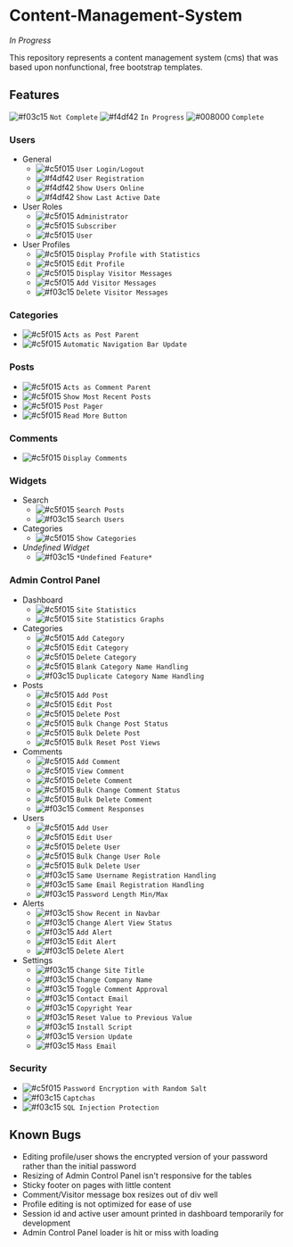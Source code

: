 # Content-Management-System
*In Progress*

This repository represents a content management system (cms) that was based upon nonfunctional, free bootstrap templates.

## Features

![#f03c15](https://placehold.it/15/f03c15/000000?text=+) `Not Complete`
![#f4df42](https://placehold.it/15/f4df42/000000?text=+) `In Progress`
![#008000](https://placehold.it/15/008000/000000?text=+) `Complete`

### Users
- General
	- ![#c5f015](https://placehold.it/15/008000/000000?text=+) `User Login/Logout`
	- ![#f4df42](https://placehold.it/15/f4df42/000000?text=+) `User Registration`
	- ![#f4df42](https://placehold.it/15/f4df42/000000?text=+) `Show Users Online`
	- ![#f4df42](https://placehold.it/15/f4df42/000000?text=+) `Show Last Active Date`
- User Roles
	- ![#c5f015](https://placehold.it/15/008000/000000?text=+) `Administrator`
	- ![#c5f015](https://placehold.it/15/008000/000000?text=+) `Subscriber`
	- ![#c5f015](https://placehold.it/15/008000/000000?text=+) `User`
- User Profiles
	- ![#c5f015](https://placehold.it/15/008000/000000?text=+) `Display Profile with Statistics`
	- ![#c5f015](https://placehold.it/15/008000/000000?text=+) `Edit Profile`
	- ![#c5f015](https://placehold.it/15/008000/000000?text=+) `Display Visitor Messages`
	- ![#c5f015](https://placehold.it/15/008000/000000?text=+) `Add Visitor Messages`
	- ![#f03c15](https://placehold.it/15/f03c15/000000?text=+) `Delete Visitor Messages`

### Categories
- ![#c5f015](https://placehold.it/15/008000/000000?text=+) `Acts as Post Parent`
- ![#c5f015](https://placehold.it/15/008000/000000?text=+) `Automatic Navigation Bar Update`

### Posts
- ![#c5f015](https://placehold.it/15/008000/000000?text=+) `Acts as Comment Parent`
- ![#c5f015](https://placehold.it/15/008000/000000?text=+) `Show Most Recent Posts`
- ![#c5f015](https://placehold.it/15/008000/000000?text=+) `Post Pager`
- ![#c5f015](https://placehold.it/15/008000/000000?text=+) `Read More Button`

### Comments
- ![#c5f015](https://placehold.it/15/008000/000000?text=+) `Display Comments`

### Widgets
- Search
	- ![#c5f015](https://placehold.it/15/008000/000000?text=+) `Search Posts`
	- ![#f03c15](https://placehold.it/15/f03c15/000000?text=+) `Search Users`
- Categories
	- ![#c5f015](https://placehold.it/15/008000/000000?text=+) `Show Categories`
- *Undefined Widget*
	- ![#f03c15](https://placehold.it/15/f03c15/000000?text=+) `*Undefined Feature*`

### Admin Control Panel
- Dashboard
	- ![#c5f015](https://placehold.it/15/008000/000000?text=+) `Site Statistics`
	- ![#c5f015](https://placehold.it/15/008000/000000?text=+) `Site Statistics Graphs`
- Categories
	- ![#c5f015](https://placehold.it/15/008000/000000?text=+) `Add Category`
	- ![#c5f015](https://placehold.it/15/008000/000000?text=+) `Edit Category`
	- ![#c5f015](https://placehold.it/15/008000/000000?text=+) `Delete Category`
	- ![#c5f015](https://placehold.it/15/008000/000000?text=+) `Blank Category Name Handling`
	- ![#f03c15](https://placehold.it/15/f03c15/000000?text=+) `Duplicate Category Name Handling`
- Posts
	- ![#c5f015](https://placehold.it/15/008000/000000?text=+) `Add Post`
	- ![#c5f015](https://placehold.it/15/008000/000000?text=+) `Edit Post`
	- ![#c5f015](https://placehold.it/15/008000/000000?text=+) `Delete Post`
	- ![#c5f015](https://placehold.it/15/008000/000000?text=+) `Bulk Change Post Status`
	- ![#c5f015](https://placehold.it/15/008000/000000?text=+) `Bulk Delete Post`
	- ![#c5f015](https://placehold.it/15/008000/000000?text=+) `Bulk Reset Post Views`
- Comments
	- ![#c5f015](https://placehold.it/15/008000/000000?text=+) `Add Comment`
	- ![#c5f015](https://placehold.it/15/008000/000000?text=+) `View Comment`
	- ![#c5f015](https://placehold.it/15/008000/000000?text=+) `Delete Comment`
	- ![#c5f015](https://placehold.it/15/008000/000000?text=+) `Bulk Change Comment Status`
	- ![#c5f015](https://placehold.it/15/008000/000000?text=+) `Bulk Delete Comment`
	- ![#f03c15](https://placehold.it/15/f03c15/000000?text=+) `Comment Responses`
- Users
	- ![#c5f015](https://placehold.it/15/008000/000000?text=+) `Add User`
	- ![#c5f015](https://placehold.it/15/008000/000000?text=+) `Edit User`
	- ![#c5f015](https://placehold.it/15/008000/000000?text=+) `Delete User`
	- ![#c5f015](https://placehold.it/15/008000/000000?text=+) `Bulk Change User Role`
	- ![#c5f015](https://placehold.it/15/008000/000000?text=+) `Bulk Delete User`
	- ![#f03c15](https://placehold.it/15/f03c15/000000?text=+) `Same Username Registration Handling`
	- ![#f03c15](https://placehold.it/15/f03c15/000000?text=+) `Same Email Registration Handling`
	- ![#f03c15](https://placehold.it/15/f03c15/000000?text=+) `Password Length Min/Max`
- Alerts
	- ![#f03c15](https://placehold.it/15/f03c15/000000?text=+) `Show Recent in Navbar`
	- ![#f03c15](https://placehold.it/15/f03c15/000000?text=+) `Change Alert View Status`
	- ![#f03c15](https://placehold.it/15/f03c15/000000?text=+) `Add Alert`
	- ![#f03c15](https://placehold.it/15/f03c15/000000?text=+) `Edit Alert`
	- ![#f03c15](https://placehold.it/15/f03c15/000000?text=+) `Delete Alert`
- Settings
	- ![#f03c15](https://placehold.it/15/f03c15/000000?text=+) `Change Site Title`
	- ![#f03c15](https://placehold.it/15/f03c15/000000?text=+) `Change Company Name`
	- ![#f03c15](https://placehold.it/15/f03c15/000000?text=+) `Toggle Comment Approval`
	- ![#f03c15](https://placehold.it/15/f03c15/000000?text=+) `Contact Email`
	- ![#f03c15](https://placehold.it/15/f03c15/000000?text=+) `Copyright Year`
	- ![#f03c15](https://placehold.it/15/f03c15/000000?text=+) `Reset Value to Previous Value`
	- ![#f03c15](https://placehold.it/15/f03c15/000000?text=+) `Install Script`
	- ![#f03c15](https://placehold.it/15/f03c15/000000?text=+) `Version Update`
	- ![#f03c15](https://placehold.it/15/f03c15/000000?text=+) `Mass Email`

### Security
- ![#c5f015](https://placehold.it/15/008000/000000?text=+) `Password Encryption with Random Salt`
- ![#f03c15](https://placehold.it/15/f03c15/000000?text=+) `Captchas`
- ![#f03c15](https://placehold.it/15/f03c15/000000?text=+) `SQL Injection Protection`
	
## Known Bugs
- Editing profile/user shows the encrypted version of your password rather than the initial password
- Resizing of Admin Control Panel isn't responsive for the tables
- Sticky footer on pages with little content
- Comment/Visitor message box resizes out of div well
- Profile editing is not optimized for ease of use
- Session id and active user amount printed in dashboard temporarily for development
- Admin Control Panel loader is hit or miss with loading